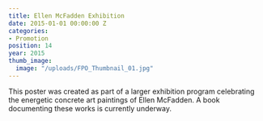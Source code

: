 ```yaml
---
title: Ellen McFadden Exhibition
date: 2015-01-01 00:00:00 Z
categories:
- Promotion
position: 14
year: 2015
thumb_image:
  image: "/uploads/FPO_Thumbnail_01.jpg"
---
```


This poster was created as part of a larger exhibition program celebrating the energetic concrete art paintings of Ellen McFadden. A book documenting these works is currently underway.